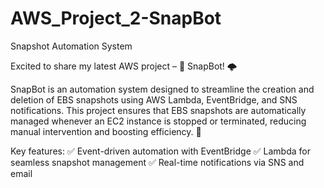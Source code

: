 # AWS_Project_2-SnapBot
Snapshot Automation System

Excited to share my latest AWS project – 
🚀 SnapBot! 🌩️

SnapBot is an automation system designed to streamline the creation and deletion of EBS snapshots using AWS Lambda, EventBridge, and SNS notifications. This project ensures that EBS snapshots are automatically managed whenever an EC2 instance is stopped or terminated, reducing manual intervention and boosting efficiency. 🔄

Key features: 
✅ Event-driven automation with EventBridge 
✅ Lambda for seamless snapshot management 
✅ Real-time notifications via SNS and email
